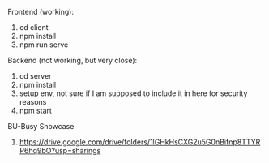 Frontend (working):

1. cd client
2. npm install
3. npm run serve



Backend (not working, but very close):
1. cd server
2. npm install
3. setup env, not sure if I am supposed to include it in here for security reasons
4. npm start

BU-Busy Showcase
1. https://drive.google.com/drive/folders/1lGHkHsCXG2u5G0nBifnp8TTYRP6hq9bO?usp=sharings